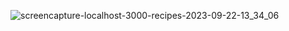 
![screencapture-localhost-3000-recipes-2023-09-22-13_34_06](https://github.com/anjanadave/API-Find-Recipes/assets/138798176/8addb3ef-664f-4b64-99e6-14229e932298)
